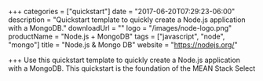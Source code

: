 +++
categories = ["quickstart"]
date = "2017-06-20T07:29:23-06:00"
description = "Quickstart template to quickly create a Node.js application with a MongoDB."
downloadUrl = ""
logo = "/images/node-logo.png"
productName = "Node.js + MongoDB"
tags = ["javascript", "node", "mongo"]
title = "Node.js & Mongo DB"
website = "https://nodejs.org/"

+++
Use this quickstart template to quickly create a Node.js application with a MongoDB. This quickstart is the foundation of the MEAN Stack
Select
